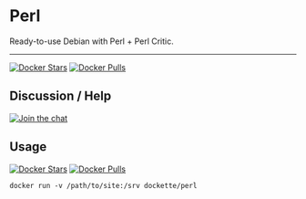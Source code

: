 # Perl

Ready-to-use Debian with Perl + Perl Critic.

-----

[![Docker Stars](https://img.shields.io/docker/stars/dockette/perl.svg?style=flat)](https://hub.docker.com/r/dockette/perl/)
[![Docker Pulls](https://img.shields.io/docker/pulls/dockette/perl.svg?style=flat)](https://hub.docker.com/r/dockette/perl/)

## Discussion / Help

[![Join the chat](https://img.shields.io/gitter/room/dockette/dockette.svg?style=flat-square)](https://gitter.im/dockette/dockette?utm_source=badge&utm_medium=badge&utm_campaign=pr-badge&utm_content=badge)

## Usage

[![Docker Stars](https://img.shields.io/docker/stars/dockette/perl.svg?style=flat)](https://hub.docker.com/r/dockette/perl/)
[![Docker Pulls](https://img.shields.io/docker/pulls/dockette/perl.svg?style=flat)](https://hub.docker.com/r/dockette/perl/)

```
docker run -v /path/to/site:/srv dockette/perl
```
